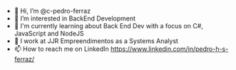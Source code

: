 - 👋 Hi, I’m @c-pedro-ferraz
- 👀 I’m interested in BackEnd Development
- 🌱 I'm currently learning about Back End Dev with a focus on C#, JavaScript and NodeJS
- 💞️ I work at JJR Empreendimentos as a Systems Analyst
- 📫 How to reach me on LinkedIn https://www.linkedin.com/in/pedro-h-s-ferraz/

<!---
c-pedro-ferraz/c-pedro-ferraz is a ✨ special ✨ repository because its `README.md` (this file) appears on your GitHub profile.
You can click the Preview link to take a look at your changes.
--->
